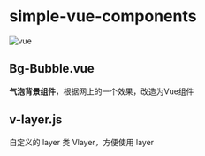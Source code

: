 # simple-vue-components

<img src="https://img.shields.io/badge/vue-2.5.17-brightgreen.svg" alt="vue">

## Bg-Bubble.vue

**气泡背景组件**，根据网上的一个效果，改造为Vue组件

## v-layer.js
自定义的 layer 类 Vlayer，方便使用 layer
